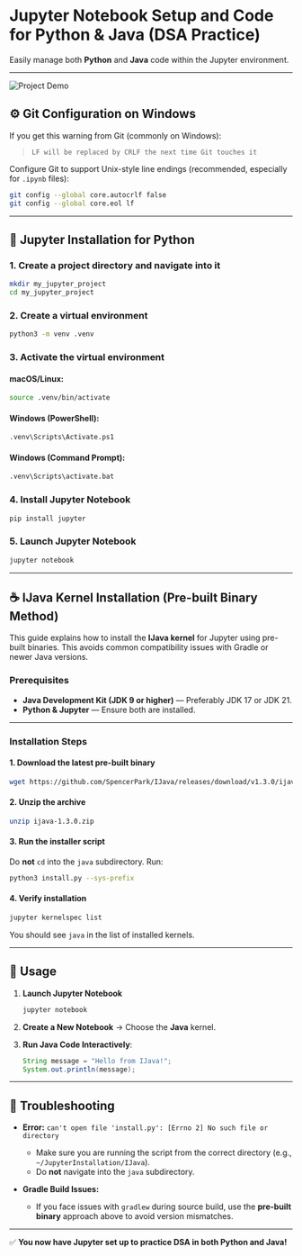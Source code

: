 # Jupyter Notebook Setup and Code for Python & Java (DSA Practice)

Easily manage both **Python** and **Java** code within the Jupyter environment.

---

![Project Demo](https://raw.githubusercontent.com/yashwanth2706/data-structures-algo/main/demoGif/pythonJavaJupyter.gif)

## ⚙️ Git Configuration on Windows

If you get this warning from Git (commonly on Windows):

> `LF will be replaced by CRLF the next time Git touches it`

Configure Git to support Unix-style line endings (recommended, especially for `.ipynb` files):

```bash
git config --global core.autocrlf false
git config --global core.eol lf
```

---

## 🐍 Jupyter Installation for Python

### 1. Create a project directory and navigate into it

```bash
mkdir my_jupyter_project
cd my_jupyter_project
```

### 2. Create a virtual environment

```bash
python3 -m venv .venv
```

### 3. Activate the virtual environment

#### macOS/Linux:

```bash
source .venv/bin/activate
```

#### Windows (PowerShell):

```bash
.venv\Scripts\Activate.ps1
```

#### Windows (Command Prompt):

```bash
.venv\Scripts\activate.bat
```

### 4. Install Jupyter Notebook

```bash
pip install jupyter
```

### 5. Launch Jupyter Notebook

```bash
jupyter notebook
```

---

## ☕ IJava Kernel Installation (Pre-built Binary Method)

This guide explains how to install the **IJava kernel** for Jupyter using pre-built binaries. This avoids common compatibility issues with Gradle or newer Java versions.

### Prerequisites

* **Java Development Kit (JDK 9 or higher)** — Preferably JDK 17 or JDK 21.
* **Python & Jupyter** — Ensure both are installed.

---

### Installation Steps

#### 1. Download the latest pre-built binary

```bash
wget https://github.com/SpencerPark/IJava/releases/download/v1.3.0/ijava-1.3.0.zip
```

#### 2. Unzip the archive

```bash
unzip ijava-1.3.0.zip
```

#### 3. Run the installer script

Do **not** `cd` into the `java` subdirectory. Run:

```bash
python3 install.py --sys-prefix
```

#### 4. Verify installation

```bash
jupyter kernelspec list
```

You should see `java` in the list of installed kernels.

---

## 🧠 Usage

1. **Launch Jupyter Notebook**

   ```bash
   jupyter notebook
   ```

2. **Create a New Notebook** → Choose the **Java** kernel.

3. **Run Java Code Interactively**:

   ```java
   String message = "Hello from IJava!";
   System.out.println(message);
   ```

---

## 🧩 Troubleshooting

* **Error:** `can't open file 'install.py': [Errno 2] No such file or directory`

  * Make sure you are running the script from the correct directory (e.g., `~/JupyterInstallation/IJava`).
  * Do **not** navigate into the `java` subdirectory.

* **Gradle Build Issues:**

  * If you face issues with `gradlew` during source build, use the **pre-built binary** approach above to avoid version mismatches.

---

✅ **You now have Jupyter set up to practice DSA in both Python and Java!**
